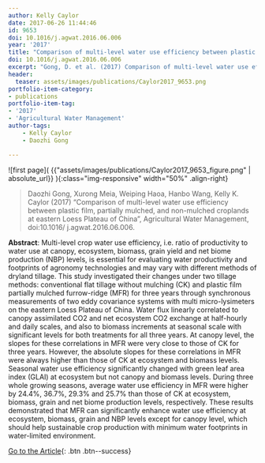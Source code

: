 ```yaml
---
author: Kelly Caylor
date: 2017-06-26 11:44:46
id: 9653
doi: 10.1016/j.agwat.2016.06.006
year: '2017'
title: "Comparison of multi-level water use efficiency between plastic film, partially mulched, and non-mulched croplands at eastern Loess Plateau of China"
doi: 10.1016/j.agwat.2016.06.006
excerpt: "Gong, D. et al. (2017) Comparison of multi-level water use efficiency between plastic film, partially mulched, and non-mulched croplands at eastern Loess Plateau of China, Agricultural Water Management, doi:10.1016/ j.agwat.2016.06.006"
header:
  teaser: assets/images/publications/Caylor2017_9653.png
portfolio-item-category:
- publications
portfolio-item-tag:
- '2017'
- 'Agricultural Water Management'
author-tags:
    - Kelly Caylor
    - Daozhi Gong

---
```


![first page]( {{"assets/images/publications/Caylor2017_9653_figure.png" | absolute_url}} ){:class="img-responsive" width="50%" .align-right}


> Daozhi Gong, Xurong Meia, Weiping Haoa, Hanbo Wang, Kelly K. Caylor (2017) “Comparison of multi-level water use efficiency between plastic film, partially mulched, and non-mulched croplands at eastern Loess Plateau of China”, Agricultural Water Management, doi:10.1016/ j.agwat.2016.06.006.


**Abstract**: Multi-level crop water use efficiency, i.e. ratio of productivity to water use at canopy, ecosystem, biomass, grain yield and net biome production (NBP) levels, is essential for evaluating water productivity and footprints of agronomy technologies and may vary with different methods of dryland tillage. This study investigated their changes under two tillage methods: conventional flat tillage without mulching (CK) and plastic film partially mulched furrow-ridge (MFR) for three years through synchronous measurements of two eddy covariance systems with multi micro-lysimeters on the eastern Loess Plateau of China. Water flux linearly correlated to canopy assimilated CO2 and net ecosystem CO2 exchange at half-hourly and daily scales, and also to biomass increments at seasonal scale with significant levels for both treatments for all three years. At canopy level, the slopes for these correlations in MFR were very close to those of CK for three years. However, the absolute slopes for these correlations in MFR were always higher than those of CK at ecosystem and biomass levels. Seasonal water use efficiency significantly changed with green leaf area index (GLAI) at ecosystem but not canopy and biomass levels. During three whole growing seasons, average water use efficiency in MFR were higher by 24.4%, 36.7%, 29.3% and 25.7% than those of CK at ecosystem, biomass, grain and net biome production levels, respectively. These results demonstrated that MFR can significantly enhance water use efficiency at ecosystem, biomass, grain and NBP levels except for canopy level, which should help sustainable crop production with minimum water footprints in water-limited environment.


[Go to the Article](https://doi.org/10.1016/j.agwat.2016.06.006){: .btn .btn--success}